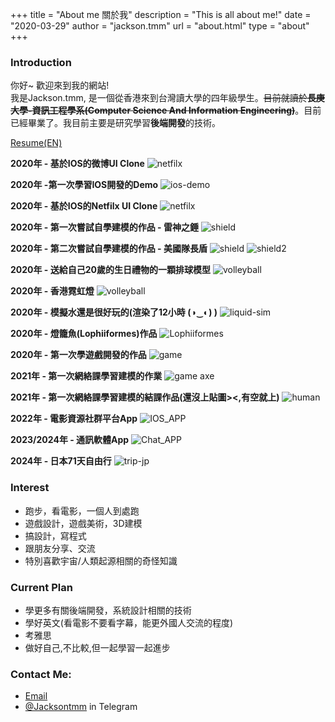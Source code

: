 +++
title = "About me 關於我"
description = "This is all about me!"
date = "2020-03-29"
author = "jackson.tmm"
url = "about.html"
type = "about"
+++

### Introduction  
你好~ 歡迎來到我的網站!  
我是Jackson.tmm, 是一個從香港來到台灣讀大學的四年級學生。~~目前就讀於**長庚大學-資訊工程學系(Computer Science And Information Engineering)**~~。目前已經畢業了。我目前主要是研究學習**後端開發**的技術。  

[Resume(EN)](/cv/2024/MOKTOKMAN_Resume_version1.pdf)
<!-- 
### More About me
我超喜歡TFBoy的，是**TFBoys的忠實粉絲**,特別是易烊千璽(Jackson yee)！！！我叫Jackson也是這個原因，想跟千璽一樣強！哈哈哈。從他們出道開始就開始喜歡他們了(應該快9年了)。  
除了寫程式以外，我也**喜歡設計跟音樂**！你沒看錯，我一個後端喜歡設計，哈哈哈哈(**不要問我為什麼不選前端，哈哈哈**)


### Why i choose Computer Science? 
要從我小時候獲得了一台單核心CPU,512MB RAM,還沒有DisplayCard的電腦開始說起(雖然很爛)。哪個時候因為喜歡玩遊戲，所以,對於遊戲製作這件事是哪時候的夢想。直到了中學(大概是國一或國二)，因某某網絡遊戲關服，但卻對此心有不甘。所以，便與網絡上認識的小夥伴一起研究放出來的源代碼(雖然看不太懂)，這也是我接觸程式的開始。到了高中我便一心想要往Computer Science方向前進，也因此選擇了Information Computer Technology(ICT)科目。雖然我其他科目的成績沒有很好，但是在ICT的這門科中，連續拿了3年的第一名。但是因為高考失利，但又希望自己能學習到CS相關的科目，因此來到了台灣就讀CS科系。

### A special and meaningful experience during my university
上大學以後，也是正式開始學習程式設計的開始。可能是以前有自學過一段時間C++，學起來比較輕鬆一點。大二下的時候，很不辛*COVIN-19*疫情爆發，不能會台灣只能留在香港上網絡課程，因此，便開始了我的自學之路。由於有了學習C++的經驗以及程式語言的基礎，**便開始自我探索模式，嘗試接觸不同的領域。了解過網頁設計,後端開發,數據庫設計,Apple App開發,ML/TensorFlow基礎,甚至是其他領域的探索如遊戲開發，美術設計，3D建模等等**...這段自學探索的旅程,**貌似看上去毫無意義**(**也就是啥都學，沒有一個是精的**)。但是，**對我來說有巨大的意義**，能夠讓我更認識自己，知道自己喜歡的東西，不喜歡的東西，甚至是知道哪些學習方法是適合自己。雖然很想什麼都想要會，但是也**決定了只做自己感興趣的事情**。以下是我在這段時間所做的東西(你們應該不會嫌棄吧><)   -->

**2020年 - 基於IOS的微博UI Clone**
![netfilx](/imgs-custom/weiboClone.jpg)

**2020年 -第一次學習IOS開發的Demo**
![ios-demo](/imgs-custom/ios-learn.PNG)

**2020年 - 基於IOS的Netfilx UI Clone**
![netfilx](/imgs-custom/netfilxClone.jpg)

**2020年 - 第一次嘗試自學建模的作品 - 雷神之錘**
![shield](/imgs-custom/hammer.jpg)

**2020年 - 第二次嘗試自學建模的作品 - 美國隊長盾**
![shield](/imgs-custom/shield.jpg)
![shield2](/imgs-custom/shield2.jpg)

**2020年 - 送給自己20歲的生日禮物的一顆排球模型** 
![volleyball](/imgs-custom/20-birth.jpg)

**2020年 - 香港霓虹燈** 
![volleyball](/imgs-custom/hongkong-light.jpg)

**2020年 - 模擬水還是很好玩的(渲染了12小時 (◑‿◐) )**
![liquid-sim](/imgs-custom/liquid.jpg)

**2020年 - 燈籠魚(Lophiiformes)作品**
![Lophiiformes](/imgs-custom/Lophiiformes.jpg)

**2020年 - 第一次學遊戲開發的作品**
![game](/imgs-custom/game.jpg)

**2021年 - 第一次網絡課學習建模的作業**
![game axe](/imgs-custom/axe.png)

**2021年 - 第一次網絡課學習建模的結課作品(還沒上貼圖><,有空就上)**
![human](/imgs-custom/final-model.jpg)

**2022年 - 電影資源社群平台App**
![IOS_APP](/imgs-custom/ott_app/movie-app/AppImg.png)

**2023/2024年 - 通訊軟體App**
![Chat_APP](/imgs-custom/chat-app/2024-04-20-final.png)

**2024年 - 日本71天自由行**
![trip-jp](/imgs-custom/jp/full-jp.png)


### Interest
* 跑步，看電影，一個人到處跑
* 遊戲設計，遊戲美術，3D建模
* 搞設計，寫程式
* 跟朋友分享、交流
* 特別喜歡宇宙/人類起源相關的奇怪知識
 
### Current Plan
* 學更多有關後端開發，系統設計相關的技術
* 學好英文(看電影不要看字幕，能更外國人交流的程度)
* 考雅思
* 做好自己,不比較,但一起學習一起進步

### Contact Me:
* [Email](RyanTokManMokMTM@hotmail.com)
* [@Jacksontmm]() in Telegram  

